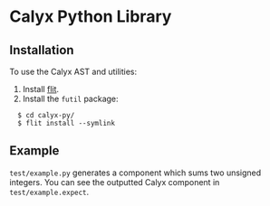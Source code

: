 # Calyx Python Library

## Installation
To use the Calyx AST and utilities:
1. Install [flit](https://flit.readthedocs.io/en/latest/#install).
2. Install the `futil` package:
```
  $ cd calyx-py/
  $ flit install --symlink
```

## Example
`test/example.py` generates a component which sums two unsigned integers.
You can see the outputted Calyx component in `test/example.expect`.
